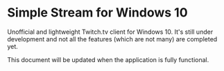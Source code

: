 # Simple Stream for Windows 10

Unofficial and lightweight Twitch.tv client for Windows 10. It's still under development and not all the features (which are not many) are completed yet.

This document will be updated when the application is fully functional.